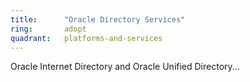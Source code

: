 ```yaml
---
title:      "Oracle Directory Services"
ring:       adopt
quadrant:   platforms-and-services
---
```


Oracle Internet Directory and Oracle Unified Directory...